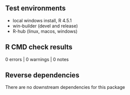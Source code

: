 ## Test environments
* local windows install, R 4.5.1
* win-builder (devel and release)
* R-hub (linux, macos, windows)


## R CMD check results

0 errors | 0 warnings | 0 notes


## Reverse dependencies

There are no downstream dependencies for this package